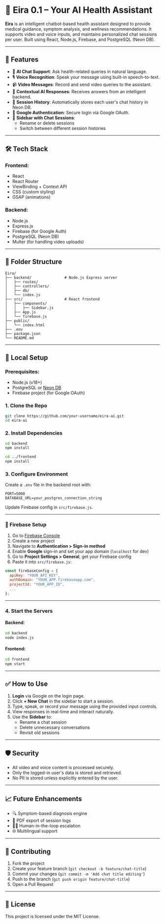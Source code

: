 # 🧠 Eira 0.1 – Your AI Health Assistant

**Eira** is an intelligent chatbot-based health assistant designed to provide medical guidance, symptom analysis, and wellness recommendations. It supports video and voice inputs, and maintains personalized chat sessions per user. Built using React, Node.js, Firebase, and PostgreSQL (Neon DB).

---

## 🚀 Features

- 💬 **AI Chat Support**: Ask health-related queries in natural language.
- 🎙️ **Voice Recognition**: Speak your message using built-in speech-to-text.
- 📹 **Video Messages**: Record and send video queries to the assistant.
- 🧠 **Contextual AI Responses**: Receives answers from an intelligent backend.
- 📂 **Session History**: Automatically stores each user's chat history in Neon DB.
- 🔐 **Google Authentication**: Secure login via Google OAuth.
- 📑 **Sidebar with Chat Sessions**:
  - Rename or delete sessions
  - Switch between different session histories

---

## 🛠️ Tech Stack

### Frontend:
- React
- React Router
- ViewBinding + Context API
- CSS (custom styling)
- GSAP (animations)

### Backend:
- Node.js
- Express.js
- Firebase (for Google Auth)
- PostgreSQL (Neon DB)
- Multer (for handling video uploads)

---

## 📁 Folder Structure

```
Eira/
├── backend/               # Node.js Express server
│   ├── routes/
│   ├── controllers/
│   ├── db/
│   └── index.js
├── src/                   # React frontend
│   ├── components/
│   │   ├── Sidebar.js
│   ├── App.js
│   └── firebase.js
├── public/
│   └── index.html
├── .env
├── package.json
└── README.md
```

---

## 🧪 Local Setup

### Prerequisites:
- Node.js (v18+)
- PostgreSQL or [Neon DB](https://neon.tech/)
- Firebase project (for Google OAuth)

### 1. Clone the Repo
```bash
git clone https://github.com/your-username/eira-ai.git
cd eira-ai
```

### 2. Install Dependencies
```bash
cd backend
npm install

cd ../frontend
npm install
```

### 3. Configure Environment
Create a `.env` file in the backend root with:

```
PORT=5000
DATABASE_URL=your_postgres_connection_string
```

Update Firebase config in `src/firebase.js`.

---

### 🔧 Firebase Setup

1. Go to [Firebase Console](https://console.firebase.google.com/)
2. Create a new project
3. Navigate to **Authentication > Sign-in method**
4. Enable **Google** sign-in and set your app domain (`localhost` for dev)
5. Go to **Project Settings > General**, get your Firebase config
6. Paste it into `src/firebase.js`:

```js
const firebaseConfig = {
  apiKey: "YOUR_API_KEY",
  authDomain: "YOUR_APP.firebaseapp.com",
  projectId: "YOUR_APP_ID",
  ...
};
```

---

### 4. Start the Servers

#### Backend:
```bash
cd backend
node index.js
```

#### Frontend:
```bash
cd frontend
npm start
```

---

## ✅ How to Use

1. **Login** via Google on the login page.
2. Click **+ New Chat** in the sidebar to start a session.
3. Type, speak, or record your message using the provided input controls.
4. View responses in real-time and interact naturally.
5. Use the **Sidebar** to:
   - Rename a chat session
   - Delete unnecessary conversations
   - Revisit old sessions

---

## 🛡️ Security

- All video and voice content is processed securely.
- Only the logged-in user's data is stored and retrieved.
- No PII is stored unless explicitly entered by the user.

---

## 📈 Future Enhancements

- 🔍 Symptom-based diagnosis engine
- 📄 PDF export of session logs
- 👨‍⚕️ Human-in-the-loop escalation
- 🌐 Multilingual support

---

## 🤝 Contributing

1. Fork the project
2. Create your feature branch (`git checkout -b feature/chat-title`)
3. Commit your changes (`git commit -m 'Add chat title editing'`)
4. Push to the branch (`git push origin feature/chat-title`)
5. Open a Pull Request

---


## 📄 License

This project is licensed under the MIT License.
